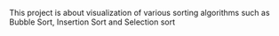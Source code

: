 This project is about visualization of various sorting algorithms such as Bubble Sort, Insertion Sort and Selection sort
